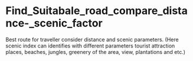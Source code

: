 # Find_Suitabale_road_compare_distance-_scenic_factor
Best route for traveller consider distance and scenic parameters. (Here scenic index can identifies with different parameters tourist attraction places, beaches, jungles, greenery of the area, view, plantations and etc.)
